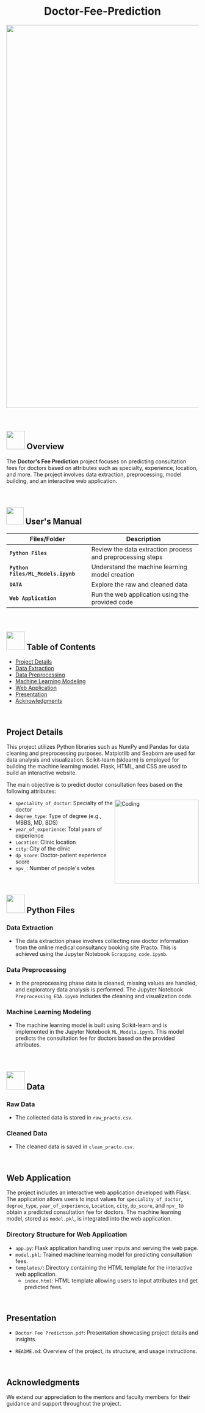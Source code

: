 <h1 align = "center">
  Doctor-Fee-Prediction
</h1>

<p align="center"><img src="https://cutewallpaper.org/24/medical-gif/medical-animation-by-gurmeet-singh-on-dribbble.gif" width="1000" ></p>
<br>

##  <img src="https://user-images.githubusercontent.com/74038190/216121952-63f41409-6eb1-4a81-8b47-0d5d7c8552a4.png" width="48" height="48"> **Overview**

The **Doctor's Fee Prediction** project focuses on predicting consultation fees for doctors based on attributes such as specialty, experience, location, and more. The project involves data extraction, preprocessing, model building, and an interactive web application.

<br>

##  <img src="https://user-images.githubusercontent.com/106439762/181935629-b3c47bd3-77fb-4431-a11c-ff8ba0942b63.gif" width="45" height="45"> **User's Manual**

| Files/Folder| Description |
| ------------- | ------------- |
| **`Python Files`** | Review the data extraction process and preprocessing steps |
| **`Python Files/ML_Models.ipynb`** | Understand the machine learning model creation  |
| **`DATA`** | Explore the raw and cleaned data  |
| **`Web Application`** | Run the web application using the provided code |

<br>

## <img src="https://clipartmag.com/images/pictures-of-animated-books-20.gif" width="48" height="48"> **Table of Contents**

- [Project Details](#project-details)
- [Data Extraction](#data-extraction)
- [Data Preprocessing](#data-preprocessing)
- [Machine Learning Modeling](#machine-learning-modeling)
- [Web Application](#web-application)
- [Presentation](#presentation)
- [Acknowledgments](#acknowledgments)

<br>

## Project Details

This project utilizes Python libraries such as NumPy and Pandas for data cleaning and preprocessing purposes. Matplotlib and Seaborn are used for data analysis and visualization. Scikit-learn (sklearn) is employed for building the machine learning model. Flask, HTML, and CSS are used to build an interactive website.

The main objective is to predict doctor consultation fees based on the following attributes:

<img align="right" alt="Coding" width="220" src="https://www.suyogcare.in/assets/img/%E2%81%ADgif2.gif">

- `speciality_of_doctor`: Specialty of the doctor
- `degree_type`: Type of degree (e.g., MBBS, MD, BDS)
- `year_of_experience`: Total years of experience
- `Location`: Clinic location
- `city`: City of the clinic
- `dp_score`: Doctor-patient experience score
- `npv_`: Number of people's votes

<br>

## <a href="#python-files"><img src="https://user-images.githubusercontent.com/74038190/212257472-08e52665-c503-4bd9-aa20-f5a4dae769b5.gif" width="48" height="48"></a> **Python Files**

### Data Extraction
- The data extraction phase involves collecting raw doctor information from the online medical consultancy booking site Practo. This is achieved using the Jupyter Notebook `Scrapping code.ipynb`.

### Data Preprocessing
- In the preprocessing phase data is cleaned, missing values are handled, and exploratory data analysis is performed. The Jupyter Notebook `Preprocessing_EDA.ipynb` includes the cleaning and visualization code.

### Machine Learning Modeling
- The machine learning model is built using Scikit-learn and is implemented in the Jupyter Notebook `ML_Models.ipynb`. This model predicts the consultation fee for doctors based on the provided attributes.

<br>

## <a href="#Data"><img src="https://ps.w.org/post-to-csv/assets/icon-256x256.gif?rev=2620179" width="48" height="48"></a> **Data**

### Raw Data
- The collected data is stored in `raw_practo.csv`.

### Cleaned Data
- The cleaned data is saved in `clean_practo.csv`.

<br>

## Web Application

The project includes an interactive web application developed with Flask. The application allows users to input values for `speciality_of_doctor`, `degree_type`, `year_of_experience`, `Location`, `city`, `dp_score`, and `npv_` to obtain a predicted consultation fee for doctors. The machine learning model, stored as `model.pkl`, is integrated into the web application.

### Directory Structure for Web Application

- `app.py`: Flask application handling user inputs and serving the web page.
- `model.pkl`: Trained machine learning model for predicting consultation fees.
- `templates/`: Directory containing the HTML template for the interactive web application.
  - `index.html`: HTML template allowing users to input attributes and get predicted fees.

<br>

## Presentation

- `Doctor Fee Prediction.pdf`: Presentation showcasing project details and insights.

- `README.md`: Overview of the project, its structure, and usage instructions.

<br>

## Acknowledgments

We extend our appreciation to the mentors and faculty members for their guidance and support throughout the project.
